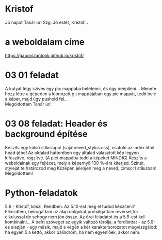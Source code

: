 # Kristof
Jó napot Tanár úr!
Szg: Jó estét, Kristóf... 

# a weboldalam címe
https://gaborszantonk.github.io/kristof/

# 03 01 feladat
A kutyát légy szíves egy pic mappába beletenni, és úgy beépíteni...
Menete: hozz létre a gépeden a klónozott git mappájában egy pic mappát, tedd bele a képet, majd úgy pushold fel...
<br> Megoldottam Tanár úr!
# 03 08 feladat: Header és background építése
Készíts egy külső stíluslapot (sajatneved_stylus.css), csatold az index.html head-jébe!
Az oldalad hátterében egy általad választott kép legyen kifeszítve, rögzítve. (A pict mappába tedd a képeket MINDIG)
Készíts a weboldalnak egy fejlécet, mely a képernyő 100 %-ára kiterjed. Színét, styleját te határozod meg Középen jelenjen meg a neved, címsor1 stílusban!<br>
Megoldottam!

 # Python-feladatok
 5.9 - Kristóf, köszi. Rendben. Az 5.10-est meg el tudod készíteni?<br>
 Elkezdtem, beírogattam az alap dolgokat,próbálgattam reversel,for cikulussal de sehogy nem jön össze.
 Az órai feladatot és a 5.9-est  kell kombinálni... A beírt szöveget az egyik változó tárolja; a fordítottat - az 5.9-es alapján - egy másik, majd a végén a kér karaktersorozatot megvizsgálod: ha egyenlő a kettő, akkor palindrom, ha nem egyenlőek, akkor nem.